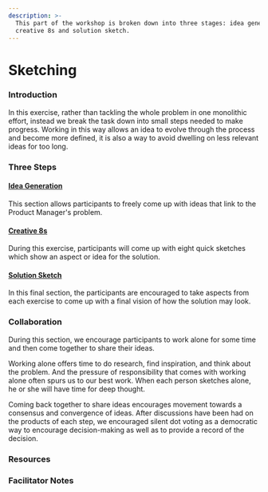 ```yaml
---
description: >-
  This part of the workshop is broken down into three stages: idea generation,
  creative 8s and solution sketch.
---
```


# Sketching

### Introduction

In this exercise, rather than tackling the whole problem in one monolithic effort, instead we break the task down into small steps needed to make progress. Working in this way allows an idea to evolve through the process and become more defined, it is also a way to avoid dwelling on less relevant ideas for too long.

### Three Steps

#### [Idea Generation](idea-generation.md)

This section allows participants to freely come up with ideas that link to the Product Manager's problem.

#### [Creative 8s](creative-8s.md)

During this exercise, participants will come up with eight quick sketches which show an aspect or idea for the solution.

#### [Solution Sketch](solution-sketch.md)

In this final section, the participants are encouraged to take aspects from each exercise to come up with a final vision of how the solution may look.

### Collaboration

During this section, we encourage participants to work alone for some time and then come together to share their ideas.

Working alone offers time to do research, find inspiration, and think about the problem. And the pressure of responsibility that comes with working alone often spurs us to our best work. When each person sketches alone, he or she will have time for deep thought.

Coming back together to share ideas encourages movement towards a consensus and convergence of ideas. After discussions have been had on the products of each step, we encouraged silent dot voting as a democratic way to encourage decision-making as well as to provide a record of the decision.

### Resources

### Facilitator Notes

